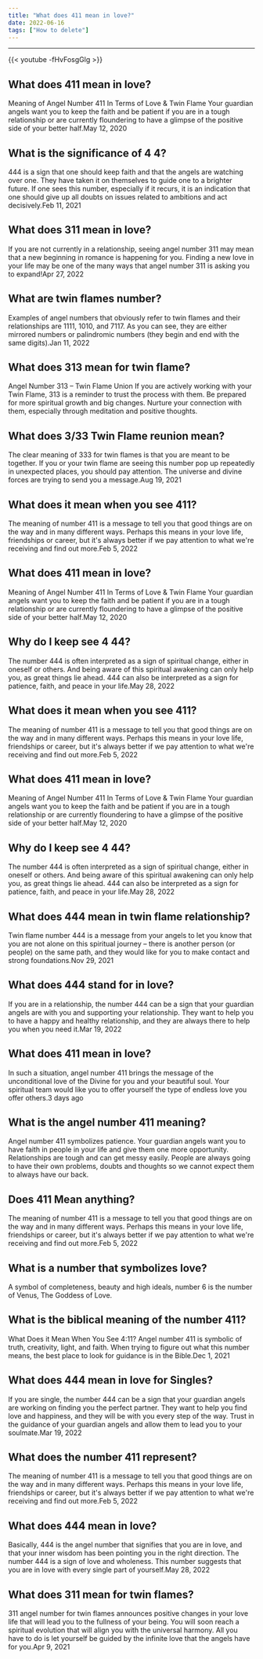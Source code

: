 ```yaml
---
title: "What does 411 mean in love?"
date: 2022-06-16
tags: ["How to delete"]
---
```


---
{{< youtube -fHvFosgGlg >}}
## What does 411 mean in love?
Meaning of Angel Number 411 In Terms of Love & Twin Flame Your guardian angels want you to keep the faith and be patient if you are in a tough relationship or are currently floundering to have a glimpse of the positive side of your better half.May 12, 2020

## What is the significance of 4 4?
444 is a sign that one should keep faith and that the angels are watching over one. They have taken it on themselves to guide one to a brighter future. If one sees this number, especially if it recurs, it is an indication that one should give up all doubts on issues related to ambitions and act decisively.Feb 11, 2021

## What does 311 mean in love?
If you are not currently in a relationship, seeing angel number 311 may mean that a new beginning in romance is happening for you. Finding a new love in your life may be one of the many ways that angel number 311 is asking you to expand!Apr 27, 2022

## What are twin flames number?
Examples of angel numbers that obviously refer to twin flames and their relationships are 1111, 1010, and 7117. As you can see, they are either mirrored numbers or palindromic numbers (they begin and end with the same digits).Jan 11, 2022

## What does 313 mean for twin flame?
Angel Number 313 – Twin Flame Union If you are actively working with your Twin Flame, 313 is a reminder to trust the process with them. Be prepared for more spiritual growth and big changes. Nurture your connection with them, especially through meditation and positive thoughts.

## What does 3/33 Twin Flame reunion mean?
The clear meaning of 333 for twin flames is that you are meant to be together. If you or your twin flame are seeing this number pop up repeatedly in unexpected places, you should pay attention. The universe and divine forces are trying to send you a message.Aug 19, 2021

## What does it mean when you see 411?
The meaning of number 411 is a message to tell you that good things are on the way and in many different ways. Perhaps this means in your love life, friendships or career, but it's always better if we pay attention to what we're receiving and find out more.Feb 5, 2022

## What does 411 mean in love?
Meaning of Angel Number 411 In Terms of Love & Twin Flame Your guardian angels want you to keep the faith and be patient if you are in a tough relationship or are currently floundering to have a glimpse of the positive side of your better half.May 12, 2020

## Why do I keep see 4 44?
The number 444 is often interpreted as a sign of spiritual change, either in oneself or others. And being aware of this spiritual awakening can only help you, as great things lie ahead. 444 can also be interpreted as a sign for patience, faith, and peace in your life.May 28, 2022

## What does it mean when you see 411?
The meaning of number 411 is a message to tell you that good things are on the way and in many different ways. Perhaps this means in your love life, friendships or career, but it's always better if we pay attention to what we're receiving and find out more.Feb 5, 2022

## What does 411 mean in love?
Meaning of Angel Number 411 In Terms of Love & Twin Flame Your guardian angels want you to keep the faith and be patient if you are in a tough relationship or are currently floundering to have a glimpse of the positive side of your better half.May 12, 2020

## Why do I keep see 4 44?
The number 444 is often interpreted as a sign of spiritual change, either in oneself or others. And being aware of this spiritual awakening can only help you, as great things lie ahead. 444 can also be interpreted as a sign for patience, faith, and peace in your life.May 28, 2022

## What does 444 mean in twin flame relationship?
Twin flame number 444 is a message from your angels to let you know that you are not alone on this spiritual journey – there is another person (or people) on the same path, and they would like for you to make contact and strong foundations.Nov 29, 2021

## What does 444 stand for in love?
If you are in a relationship, the number 444 can be a sign that your guardian angels are with you and supporting your relationship. They want to help you to have a happy and healthy relationship, and they are always there to help you when you need it.Mar 19, 2022

## What does 411 mean in love?
In such a situation, angel number 411 brings the message of the unconditional love of the Divine for you and your beautiful soul. Your spiritual team would like you to offer yourself the type of endless love you offer others.3 days ago

## What is the angel number 411 meaning?
Angel number 411 symbolizes patience. Your guardian angels want you to have faith in people in your life and give them one more opportunity. Relationships are tough and can get messy easily. People are always going to have their own problems, doubts and thoughts so we cannot expect them to always have our back.

## Does 411 Mean anything?
The meaning of number 411 is a message to tell you that good things are on the way and in many different ways. Perhaps this means in your love life, friendships or career, but it's always better if we pay attention to what we're receiving and find out more.Feb 5, 2022

## What is a number that symbolizes love?
A symbol of completeness, beauty and high ideals, number 6 is the number of Venus, The Goddess of Love.

## What is the biblical meaning of the number 411?
What Does it Mean When You See 4:11? Angel number 411 is symbolic of truth, creativity, light, and faith. When trying to figure out what this number means, the best place to look for guidance is in the Bible.Dec 1, 2021

## What does 444 mean in love for Singles?
If you are single, the number 444 can be a sign that your guardian angels are working on finding you the perfect partner. They want to help you find love and happiness, and they will be with you every step of the way. Trust in the guidance of your guardian angels and allow them to lead you to your soulmate.Mar 19, 2022

## What does the number 411 represent?
The meaning of number 411 is a message to tell you that good things are on the way and in many different ways. Perhaps this means in your love life, friendships or career, but it's always better if we pay attention to what we're receiving and find out more.Feb 5, 2022

## What does 444 mean in love?
Basically, 444 is the angel number that signifies that you are in love, and that your inner wisdom has been pointing you in the right direction. The number 444 is a sign of love and wholeness. This number suggests that you are in love with every single part of yourself.May 28, 2022

## What does 311 mean for twin flames?
311 angel number for twin flames announces positive changes in your love life that will lead you to the fullness of your being. You will soon reach a spiritual evolution that will align you with the universal harmony. All you have to do is let yourself be guided by the infinite love that the angels have for you.Apr 9, 2021

